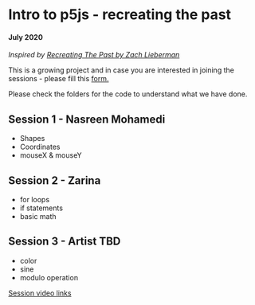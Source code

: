 # Intro to p5js - recreating the past
#### July 2020

*Inspired by [Recreating The Past by Zach Lieberman](https://github.com/ofZach/RTP_SFPC_SUMMER20)*

This is a growing project and in case you are interested in joining the sessions - please fill this [form.](https://forms.gle/gikAh2nWgZJMHtJc7)

Please check the folders for the code to understand what we have done. 

## Session 1 - Nasreen Mohamedi
- Shapes
- Coordinates
- mouseX & mouseY

## Session 2 - Zarina
- for loops
- if statements
- basic math

## Session 3 - Artist TBD
- color
- sine
- modulo operation

[Session video links](https://www.twitch.tv/collections/ynSUw_Y9IxYCQQ)
